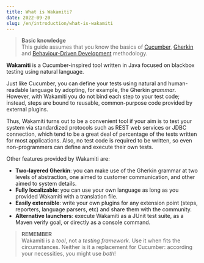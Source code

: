 ```yaml
---
title: What is Wakamiti?
date: 2022-09-20
slug: /en/introduction/what-is-wakamiti
---
```



> **Basic knowledge** <br />
> This guide assumes that you know the basics of [Cucumber](https://cucumber.io/docs/guides/overview/),
> [Gherkin](https://cucumber.io/docs/gherkin/) and [Behaviour-Driven Development](https://cucumber.io/docs/bdd/)
> methodology.

**Wakamiti** is a Cucumber-inspired tool written in Java focused on blackbox testing using natural language.

Just like Cucumber, you can define your tests using natural and human-readable language by adopting, for example, the
Gherkin *grammar*. However, with Wakamiti you do not bind each step to your test code; instead, steps are bound to 
reusable, common-purpose code provided by external plugins.

Thus, Wakamiti turns out to be a convenient tool if your aim is to test your system via standardized protocols such as REST
web services or JDBC connection, which tend to be a great deal of percentage of the tests written for most applications.
Also, no test code is required to be written, so even non-programmers can define and execute their own tests.

Other features provided by Wakamiti are:

- **Two-layered Gherkin**: you can make use of the Gherkin grammar at two levels of abstraction, one aimed to customer
  communication, and other aimed to system details.
- **Fully localizable**: you can use your own language as long as you provided Wakamiti with a translation file.
- **Easily extensible**: write your own plugins for any extension point (steps, reporters, language parsers, etc) and
  share them with the community.
- **Alternative launchers**: execute Wakamiti as a JUnit test suite, as a Maven verify goal, or directly as a console
  command.

> **REMEMBER** <br />
> Wakamiti is a *tool*, not a *testing framework*. Use it when fits the circumstances. Neither is it a replacement for
> Cucumber: according your necessities, you might use *both*!
